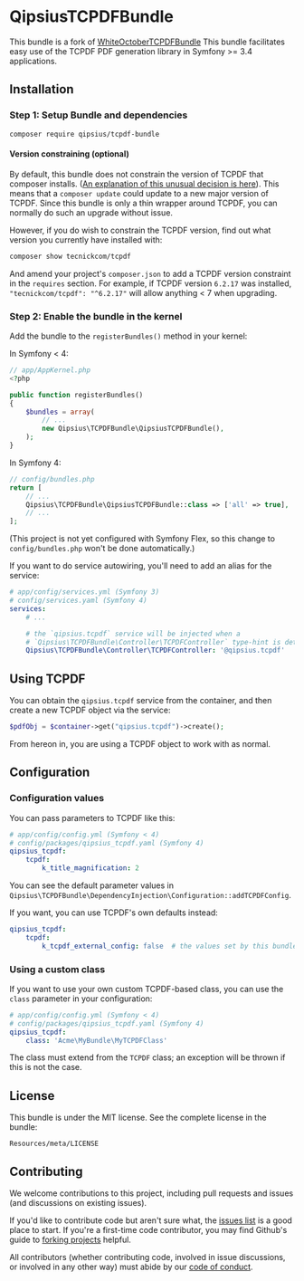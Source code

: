 QipsiusTCPDFBundle
=======================

This bundle is a fork of [WhiteOctoberTCPDFBundle](https://github.com/whiteoctober/WhiteOctoberTCPDFBundle)
This bundle facilitates easy use of the TCPDF PDF generation library in Symfony >= 3.4 applications.

Installation
------------

### Step 1: Setup Bundle and dependencies
```
composer require qipsius/tcpdf-bundle
```

#### Version constraining (optional)

By default, this bundle does not constrain the version of TCPDF that composer installs.
([An explanation of this unusual decision is here](https://github.com/whiteoctober/WhiteOctoberTCPDFBundle/issues/53)).
This means that a `composer update` could update to a new major version of TCPDF.
Since this bundle is only a thin wrapper around TCPDF, you can normally do such an upgrade without issue.

However, if you do wish to constrain the TCPDF version, find out what version you currently have installed with:

```bash
composer show tecnickcom/tcpdf
```

And amend your project's `composer.json` to add a TCPDF version constraint in the `requires` section.
For example, if TCPDF version `6.2.17` was installed, `"tecnickcom/tcpdf": "^6.2.17"` will allow anything < 7 when upgrading. 

### Step 2: Enable the bundle in the kernel

Add the bundle to the `registerBundles()` method in your kernel:

In Symfony < 4:

``` php
// app/AppKernel.php
<?php

public function registerBundles()
{
    $bundles = array(
        // ...
        new Qipsius\TCPDFBundle\QipsiusTCPDFBundle(),
    );
}
```

In Symfony 4:

```php
// config/bundles.php
return [
    // ...
    Qipsius\TCPDFBundle\QipsiusTCPDFBundle::class => ['all' => true],
    // ...
];
```

(This project is not yet configured with Symfony Flex, so this change to `config/bundles.php` won't be done automatically.)

If you want to do service autowiring, you'll need to add an alias for the service:

```yaml
# app/config/services.yml (Symfony 3)
# config/services.yaml (Symfony 4)
services:
    # ...

    # the `qipsius.tcpdf` service will be injected when a
    # `Qipsius\TCPDFBundle\Controller\TCPDFController` type-hint is detected
    Qipsius\TCPDFBundle\Controller\TCPDFController: '@qipsius.tcpdf'
``` 

Using TCPDF
-----------

You can obtain the `qipsius.tcpdf` service from the container,
and then create a new TCPDF object via the service:

``` php
$pdfObj = $container->get("qipsius.tcpdf")->create();
```

From hereon in, you are using a TCPDF object to work with as normal.

Configuration
--------------

### Configuration values

You can pass parameters to TCPDF like this:

```yaml
# app/config/config.yml (Symfony < 4)
# config/packages/qipsius_tcpdf.yaml (Symfony 4)
qipsius_tcpdf:
    tcpdf:
        k_title_magnification: 2
```

You can see the default parameter values in
`Qipsius\TCPDFBundle\DependencyInjection\Configuration::addTCPDFConfig`.

If you want, you can use TCPDF's own defaults instead:

```yaml
qipsius_tcpdf:
    tcpdf:
        k_tcpdf_external_config: false  # the values set by this bundle will be ignored 
```

### Using a custom class

If you want to use your own custom TCPDF-based class, you can use
the `class` parameter in your configuration:

```yaml
# app/config/config.yml (Symfony < 4)
# config/packages/qipsius_tcpdf.yaml (Symfony 4)
qipsius_tcpdf:
    class: 'Acme\MyBundle\MyTCPDFClass'
```

The class must extend from the `TCPDF` class; an exception will be
thrown if this is not the case.

License
-------

This bundle is under the MIT license. See the complete license in the bundle:

    Resources/meta/LICENSE

Contributing
-------------

We welcome contributions to this project, including pull requests and issues (and discussions on existing issues).

If you'd like to contribute code but aren't sure what, the [issues list](https://github.com/Qipsius/QipsiusTCPDFBundle/issues) is a good place to start.
If you're a first-time code contributor, you may find Github's guide to [forking projects](https://guides.github.com/activities/forking/) helpful.

All contributors (whether contributing code, involved in issue discussions, or involved in any other way) must abide by our [code of conduct](https://github.com/Qipsius/open-source-code-of-conduct/blob/master/code_of_conduct.md).
